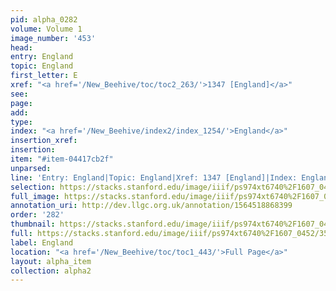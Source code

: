 ```yaml
---
pid: alpha_0282
volume: Volume 1
image_number: '453'
head: 
entry: England
topic: England
first_letter: E
xref: "<a href='/New_Beehive/toc/toc2_263/'>1347 [England]</a>"
see: 
page: 
add: 
type: 
index: "<a href='/New_Beehive/index2/index_1254/'>England</a>"
insertion_xref: 
insertion: 
item: "#item-04417cb2f"
unparsed: 
line: 'Entry: England|Topic: England|Xref: 1347 [England]|Index: England|#item-04417cb2f'
selection: https://stacks.stanford.edu/image/iiif/ps974xt6740%2F1607_0452/354,2756,3092,623/full/0/default.jpg
full_image: https://stacks.stanford.edu/image/iiif/ps974xt6740%2F1607_0452/full/full/0/default.jpg
annotation_uri: http://dev.llgc.org.uk/annotation/1564518868399
order: '282'
thumbnail: https://stacks.stanford.edu/image/iiif/ps974xt6740%2F1607_0452/354,2756,600,180/250,/0/default.jpg
full: https://stacks.stanford.edu/image/iiif/ps974xt6740%2F1607_0452/354,2756,3092,623/full/0/default.jpg
label: England
location: "<a href='/New_Beehive/toc/toc1_443/'>Full Page</a>"
layout: alpha_item
collection: alpha2
---
```

